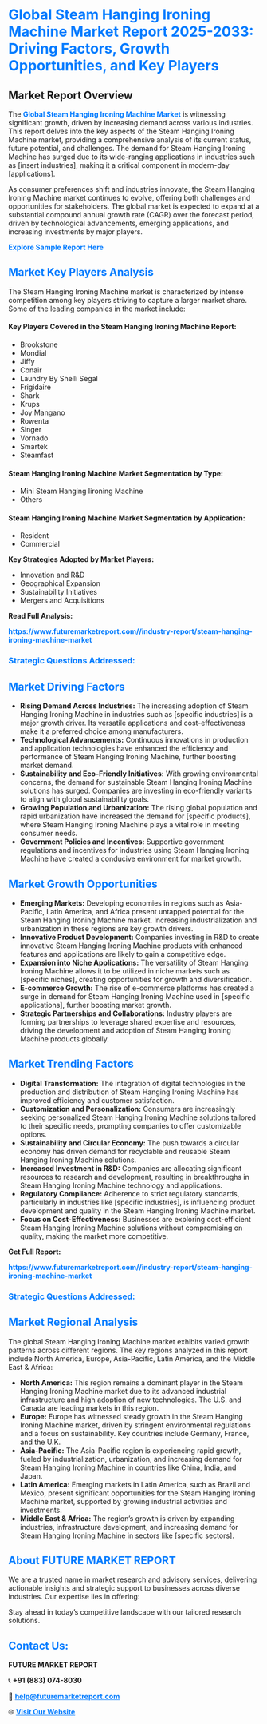 <h1 style="color: #007BFF;">Global Steam Hanging Ironing Machine Market Report 2025-2033: Driving Factors, Growth Opportunities, and Key Players</h1>

<section id="overview">
<h2>Market Report Overview</h2>
<p>The <a href="https://www.futuremarketreport.com//industry-report/steam-hanging-ironing-machine-market" style="color: #007BFF; text-decoration: none;"><strong>Global Steam Hanging Ironing Machine Market</strong></a> is witnessing significant growth, driven by increasing demand across various industries. This report delves into the key aspects of the Steam Hanging Ironing Machine market, providing a comprehensive analysis of its current status, future potential, and challenges. The demand for Steam Hanging Ironing Machine has surged due to its wide-ranging applications in industries such as [insert industries], making it a critical component in modern-day [applications].</p>
<p>As consumer preferences shift and industries innovate, the Steam Hanging Ironing Machine market continues to evolve, offering both challenges and opportunities for stakeholders. The global market is expected to expand at a substantial compound annual growth rate (CAGR) over the forecast period, driven by technological advancements, emerging applications, and increasing investments by major players.</p>
</section>

<section id="overview">
<p><a href="https://www.futuremarketreport.com//request-sample/reportId=82041" style="color: #007BFF; text-decoration: none;"><strong>Explore Sample Report Here</strong></a></p>
</section>

<section id="key-players">
<h2 style="color: #007BFF;">Market Key Players Analysis</h2>
<p>The Steam Hanging Ironing Machine market is characterized by intense competition among key players striving to capture a larger market share. Some of the leading companies in the market include:</p>
<h4>Key Players Covered in the Steam Hanging Ironing Machine Report:</h4>
<ul><li>Brookstone</li><li>Mondial</li><li>Jiffy</li><li>Conair</li><li>Laundry By Shelli Segal</li><li>Frigidaire</li><li>Shark</li><li>Krups</li><li>Joy Mangano</li><li>Rowenta</li><li>Singer</li><li>Vornado</li><li>Smartek</li><li>Steamfast</li></ul>
<h4>Steam Hanging Ironing Machine Market Segmentation by Type:</h4>
<ul><li>Mini Steam Hanging Iironing Machine</li><li>Others</li></ul>

<h4>Steam Hanging Ironing Machine Market Segmentation by Application:</h4>
<ul><li>Resident</li><li>Commercial</li></ul>
<p><strong>Key Strategies Adopted by Market Players:</strong></p>
<ul>
<li>Innovation and R&D</li>
<li>Geographical Expansion</li>
<li>Sustainability Initiatives</li>
<li>Mergers and Acquisitions</li>
</ul>
</section>

<section>
<p><strong>Read Full Analysis: </strong></p><a href="https://www.futuremarketreport.com//industry-report/steam-hanging-ironing-machine-market" style="color: #007BFF; text-decoration: none;"><strong>https://www.futuremarketreport.com//industry-report/steam-hanging-ironing-machine-market</strong></a>
<h3 style="color: #007BFF;">Strategic Questions Addressed:</h3>
</section>

<section id="driving-factors">
<h2 style="color: #007BFF;">Market Driving Factors</h2>
<ul>
<li><strong>Rising Demand Across Industries:</strong> The increasing adoption of Steam Hanging Ironing Machine in industries such as [specific industries] is a major growth driver. Its versatile applications and cost-effectiveness make it a preferred choice among manufacturers.</li>
<li><strong>Technological Advancements:</strong> Continuous innovations in production and application technologies have enhanced the efficiency and performance of Steam Hanging Ironing Machine, further boosting market demand.</li>
<li><strong>Sustainability and Eco-Friendly Initiatives:</strong> With growing environmental concerns, the demand for sustainable Steam Hanging Ironing Machine solutions has surged. Companies are investing in eco-friendly variants to align with global sustainability goals.</li>
<li><strong>Growing Population and Urbanization:</strong> The rising global population and rapid urbanization have increased the demand for [specific products], where Steam Hanging Ironing Machine plays a vital role in meeting consumer needs.</li>
<li><strong>Government Policies and Incentives:</strong> Supportive government regulations and incentives for industries using Steam Hanging Ironing Machine have created a conducive environment for market growth.</li>
</ul>
</section>

<section id="growth-opportunities">
<h2 style="color: #007BFF;">Market Growth Opportunities</h2>
<ul>
<li><strong>Emerging Markets:</strong> Developing economies in regions such as Asia-Pacific, Latin America, and Africa present untapped potential for the Steam Hanging Ironing Machine market. Increasing industrialization and urbanization in these regions are key growth drivers.</li>
<li><strong>Innovative Product Development:</strong> Companies investing in R&D to create innovative Steam Hanging Ironing Machine products with enhanced features and applications are likely to gain a competitive edge.</li>
<li><strong>Expansion into Niche Applications:</strong> The versatility of Steam Hanging Ironing Machine allows it to be utilized in niche markets such as [specific niches], creating opportunities for growth and diversification.</li>
<li><strong>E-commerce Growth:</strong> The rise of e-commerce platforms has created a surge in demand for Steam Hanging Ironing Machine used in [specific applications], further boosting market growth.</li>
<li><strong>Strategic Partnerships and Collaborations:</strong> Industry players are forming partnerships to leverage shared expertise and resources, driving the development and adoption of Steam Hanging Ironing Machine products globally.</li>
</ul>
</section>

<section id="trending-factors">
<h2 style="color: #007BFF;">Market Trending Factors</h2>
<ul>
<li><strong>Digital Transformation:</strong> The integration of digital technologies in the production and distribution of Steam Hanging Ironing Machine has improved efficiency and customer satisfaction.</li>
<li><strong>Customization and Personalization:</strong> Consumers are increasingly seeking personalized Steam Hanging Ironing Machine solutions tailored to their specific needs, prompting companies to offer customizable options.</li>
<li><strong>Sustainability and Circular Economy:</strong> The push towards a circular economy has driven demand for recyclable and reusable Steam Hanging Ironing Machine solutions.</li>
<li><strong>Increased Investment in R&D:</strong> Companies are allocating significant resources to research and development, resulting in breakthroughs in Steam Hanging Ironing Machine technology and applications.</li>
<li><strong>Regulatory Compliance:</strong> Adherence to strict regulatory standards, particularly in industries like [specific industries], is influencing product development and quality in the Steam Hanging Ironing Machine market.</li>
<li><strong>Focus on Cost-Effectiveness:</strong> Businesses are exploring cost-efficient Steam Hanging Ironing Machine solutions without compromising on quality, making the market more competitive.</li>
</ul>
</section>

<section>
<p><strong>Get Full Report: </strong></p><a href="https://www.futuremarketreport.com//industry-report/steam-hanging-ironing-machine-market" style="color: #007BFF; text-decoration: none;"><strong>https://www.futuremarketreport.com//industry-report/steam-hanging-ironing-machine-market</strong></a>
<h3 style="color: #007BFF;">Strategic Questions Addressed:</h3>
</section>


<section id="regional-analysis">
<h2 style="color: #007BFF;">Market Regional Analysis</h2>
<p>The global Steam Hanging Ironing Machine market exhibits varied growth patterns across different regions. The key regions analyzed in this report include North America, Europe, Asia-Pacific, Latin America, and the Middle East & Africa:</p>
<ul>
<li><strong>North America:</strong> This region remains a dominant player in the Steam Hanging Ironing Machine market due to its advanced industrial infrastructure and high adoption of new technologies. The U.S. and Canada are leading markets in this region.</li>
<li><strong>Europe:</strong> Europe has witnessed steady growth in the Steam Hanging Ironing Machine market, driven by stringent environmental regulations and a focus on sustainability. Key countries include Germany, France, and the U.K.</li>
<li><strong>Asia-Pacific:</strong> The Asia-Pacific region is experiencing rapid growth, fueled by industrialization, urbanization, and increasing demand for Steam Hanging Ironing Machine in countries like China, India, and Japan.</li>
<li><strong>Latin America:</strong> Emerging markets in Latin America, such as Brazil and Mexico, present significant opportunities for the Steam Hanging Ironing Machine market, supported by growing industrial activities and investments.</li>
<li><strong>Middle East & Africa:</strong> The region’s growth is driven by expanding industries, infrastructure development, and increasing demand for Steam Hanging Ironing Machine in sectors like [specific sectors].</li>
</ul>
</section>

<footer>
<h2 style="color: #007BFF;">About FUTURE MARKET REPORT</h2>
<p>We are a trusted name in market research and advisory services, delivering actionable insights and strategic support to businesses across diverse industries. Our expertise lies in offering:</p>

<p>Stay ahead in today’s competitive landscape with our tailored research solutions.</p>

<h2 style="color: #007BFF;">Contact Us:</h2>
<p><strong>FUTURE MARKET REPORT</strong></p>
<p>📞 <strong>+91 (883) 074-8030</strong></p>
<p>📧 <strong><a href="mailto:help@futuremarketreport.com" style="color: #007BFF;">help@futuremarketreport.com</a></strong></p>
<p>🌐 <strong><a href="https://www.futuremarketreport.com/" style="color: #007BFF;">Visit Our Website</a></strong></p>
</footer>